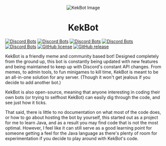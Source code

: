 <p align="center"><img src="https://godsontm.dev/images/KekBot.png" alt="KekBot Image"></p>

<h1 align="center">KekBot</h1>

[![Discord Bots](https://discordbots.org/api/widget/status/213151748855037953.png)](https://discordbots.org/bot/213151748855037953) [![Discord Bots](https://discordbots.org/api/widget/servers/213151748855037953.png)](https://discordbots.org/bot/213151748855037953) [![Discord Bots](https://discordbots.org/api/widget/upvotes/213151748855037953.png)](https://discordbots.org/bot/213151748855037953) [![Discord Bots](https://discordbots.org/api/widget/lib/213151748855037953.png)](https://discordbots.org/bot/213151748855037953) [![Discord Bots](https://discordbots.org/api/widget/owner/213151748855037953.png)](https://discordbots.org/bot/213151748855037953)
[![GitHub license](https://img.shields.io/github/license/Godson777/KekBot.svg)](https://github.com/Godson777/KekBot/blob/master/LICENSE) [![GitHub release](https://img.shields.io/github/release/Godson777/KekBot.svg)](https://github.com/Godson777/KekBot/releases)

KekBot is a friendly meme and community based bot! Designed completely from the ground up, this bot is constantly being updated with new features and being maintained to keep up with Discord's constant API changes. From memes, to admin tools, to fun minigames to kill time, KekBot is meant to be an all-in-one solution for any server. (Though it won't get jealous if you decide to add another bot.)

KekBot is also open-source, meaning that anyone interesting in coding their own bots (or trying to selfhost KekBot) can easily dig through the code, and see just how it ticks. 

That said, there is little to no documentation on what most of the code does, or how to go about hosting the bot by yourself, this started out as a project for me to learn Java, and as a result you may find code that is not the most optimal. However, I feel like it can still serve as a good learning point for someone getting a feel for the Java language as there's plenty of room for experimentation if you decide to play around with KekBot's code.
